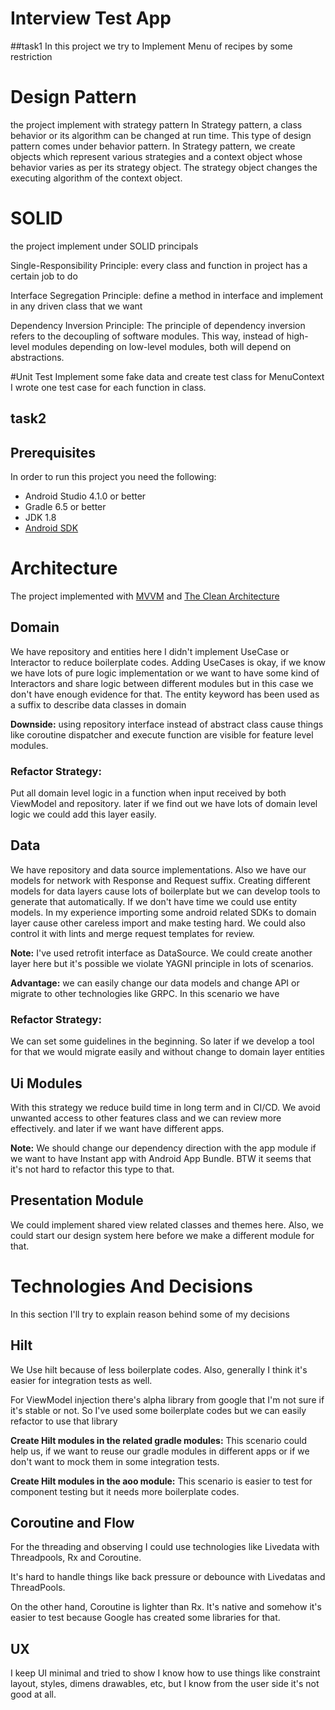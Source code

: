 Interview Test App
======================

##task1
In this project we try to Implement Menu of recipes by some restriction

# Design Pattern
the project implement with strategy pattern
In Strategy pattern, a class behavior or its algorithm can be changed at run time.
This type of design pattern comes under behavior pattern.
In Strategy pattern, we create objects which represent various strategies and
a context object whose behavior varies as per its strategy object.
The strategy object changes the executing algorithm of the context object.

# SOLID
the project implement under SOLID principals

Single-Responsibility Principle: every class and function in project has a certain job to do

Interface Segregation Principle: define a method in interface and implement in any driven class that we want

Dependency Inversion Principle: The principle of dependency inversion refers to the decoupling of software modules.
This way, instead of high-level modules depending on low-level modules, both will depend on abstractions.

#Unit Test
Implement some fake data and create test class for MenuContext
I wrote one test case for each function in class.



## task2
## Prerequisites

In order to run this project you need the following:
- Android Studio 4.1.0 or better
- Gradle 6.5 or better
- JDK 1.8
- [Android SDK](https://developer.android.com/studio/index.html)



# Architecture

The project implemented with
[MVVM](https://en.wikipedia.org/wiki/Model%E2%80%93view%E2%80%93viewmodel)
and [The Clean Architecture](https://developer.foursquare.com/docs/places-api/getting-started/])

## Domain
We have repository and entities here I didn't implement UseCase or Interactor to
reduce boilerplate codes. Adding UseCases is okay, if we know we have lots of pure
logic implementation or we want to have some kind of Interactors and share logic
between different modules but in this case we don't have enough evidence for that.
The entity keyword has been used as a suffix to describe data classes in domain

**Downside:** using repository interface instead of abstract class cause things like coroutine dispatcher
and execute function are visible for feature level modules.


### Refactor Strategy:

Put all domain level logic in a function when input received by both ViewModel
and repository.
later if we find out we have lots of domain level logic we could add this layer easily.

## Data

We have repository and data source implementations.
Also we have our models for network with Response and Request suffix.
Creating different models for data layers cause lots of boilerplate but we can develop tools to
generate that automatically. If we don't have time we could use entity models. In my experience
importing some android related SDKs to domain layer cause other careless import and make testing hard.
We could also control it with lints and merge request templates for review.

**Note:** I've used retrofit interface as DataSource. We could create another layer here but it's
possible we violate YAGNI principle in lots of scenarios.

**Advantage:** we can easily change our data models and change API or migrate to other technologies
like GRPC. In this scenario we have

### Refactor Strategy:

We can set some guidelines in the beginning.
So later if we develop a tool for that we would migrate easily and without change to domain layer entities



## Ui Modules

With this strategy we reduce build time in long term and in CI/CD.
We avoid unwanted access to other features class and we can review more effectively. and later if we want have different apps.

**Note:** We should change our dependency direction with the app module
if we want to have Instant app with Android App Bundle.
BTW it seems that it's not hard to refactor this type to that.

## Presentation Module

We could implement shared view related classes and themes here.
Also, we could start our design system here before we make a different module for that.


# Technologies And Decisions

In this section I'll try to explain reason behind some of my decisions

## Hilt

We Use hilt because of less boilerplate codes. Also, generally I think it's easier for integration tests as well.

For ViewModel injection there's alpha library from google
that I'm not sure if it's stable or not.
So I've used some boilerplate codes but we can easily refactor to use that library

**Create Hilt modules in the related gradle modules:**
This scenario could help us, if we want to reuse our gradle modules in different apps or
if we don't want to mock them in some integration tests.

**Create Hilt modules in the aoo module:**
This scenario is easier to test for component testing but it needs more boilerplate codes.


## Coroutine and Flow

For the threading and observing I could use technologies like Livedata with Threadpools, Rx and Coroutine.

It's hard to handle things like back pressure
or debounce with Livedatas and ThreadPools.

On the other hand, Coroutine is lighter than Rx. It's native and somehow
it's easier to test because Google has created some libraries for that.


## UX

I keep UI minimal and tried to show I know how to use things like constraint layout, styles, dimens drawables, etc, but I know from the user side it's not good at all.
